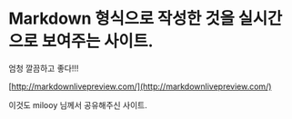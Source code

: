 # Markdown 형식으로 작성한 것을 실시간으로 보여주는 사이트.

엄청 깔끔하고 좋다!!!

[http://markdownlivepreview.com/](http://markdownlivepreview.com/)

이것도 milooy 님께서 공유해주신 사이트.
